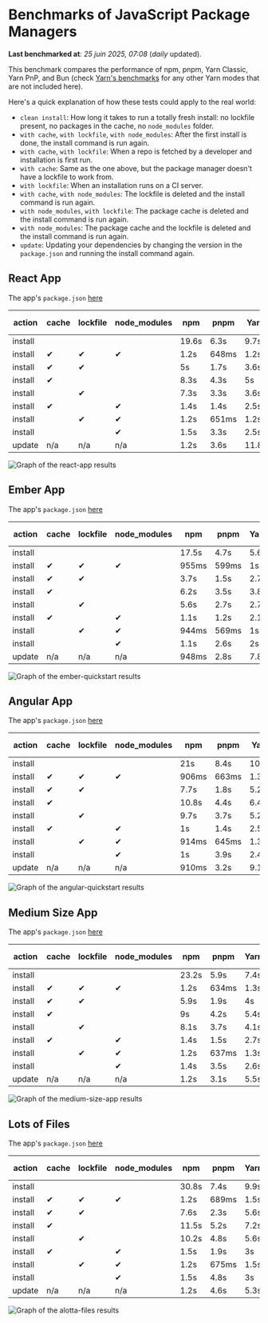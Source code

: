 # Benchmarks of JavaScript Package Managers

**Last benchmarked at**: _25 juin 2025, 07:08_ (_daily_ updated).

This benchmark compares the performance of npm, pnpm, Yarn Classic, Yarn PnP, and Bun (check [Yarn's benchmarks](https://yarnpkg.com/benchmarks) for any other Yarn modes that are not included here).

Here's a quick explanation of how these tests could apply to the real world:

- `clean install`: How long it takes to run a totally fresh install: no lockfile present, no packages in the cache, no `node_modules` folder.
- `with cache`, `with lockfile`, `with node_modules`: After the first install is done, the install command is run again.
- `with cache`, `with lockfile`: When a repo is fetched by a developer and installation is first run.
- `with cache`: Same as the one above, but the package manager doesn't have a lockfile to work from.
- `with lockfile`: When an installation runs on a CI server.
- `with cache`, `with node_modules`: The lockfile is deleted and the install command is run again.
- `with node_modules`, `with lockfile`: The package cache is deleted and the install command is run again.
- `with node_modules`: The package cache and the lockfile is deleted and the install command is run again.
- `update`: Updating your dependencies by changing the version in the `package.json` and running the install command again.

## React App

The app's `package.json` [here](./fixtures/react-app/package.json)

| action  | cache | lockfile | node_modules| npm | pnpm | Yarn | Yarn PnP | Bun |
| ---     | ---   | ---      | ---         | --- | ---  | ---  | ---      | --- |
| install |       |          |             | 19.6s | 6.3s | 9.7s | 2.6s | 1.3s |
| install | ✔     | ✔        | ✔           | 1.2s | 648ms | 1.2s | n/a | 35ms |
| install | ✔     | ✔        |             | 5s | 1.7s | 3.6s | 982ms | 451ms |
| install | ✔     |          |             | 8.3s | 4.3s | 5s | 2.2s | 428ms |
| install |       | ✔        |             | 7.3s | 3.3s | 3.6s | 973ms | 428ms |
| install | ✔     |          | ✔           | 1.4s | 1.4s | 2.5s | n/a | 34ms |
| install |       | ✔        | ✔           | 1.2s | 651ms | 1.2s | n/a | 30ms |
| install |       |          | ✔           | 1.5s | 3.3s | 2.5s | n/a | 30ms |
| update  | n/a | n/a | n/a | 1.2s | 3.6s | 11.8s | 3s | 35ms |

<img alt="Graph of the react-app results" src="results/img/react-app.svg" />

## Ember App

The app's `package.json` [here](./fixtures/ember-quickstart/package.json)

| action  | cache | lockfile | node_modules| npm | pnpm | Yarn | Yarn PnP | Bun |
| ---     | ---   | ---      | ---         | --- | ---  | ---  | ---      | --- |
| install |       |          |             | 17.5s | 4.7s | 5.6s | 2.3s | 1.1s |
| install | ✔     | ✔        | ✔           | 955ms | 599ms | 1s | n/a | 27ms |
| install | ✔     | ✔        |             | 3.7s | 1.5s | 2.7s | 865ms | 350ms |
| install | ✔     |          |             | 6.2s | 3.5s | 3.8s | 1.9s | 353ms |
| install |       | ✔        |             | 5.6s | 2.7s | 2.7s | 867ms | 341ms |
| install | ✔     |          | ✔           | 1.1s | 1.2s | 2.1s | n/a | 27ms |
| install |       | ✔        | ✔           | 944ms | 569ms | 1s | n/a | 25ms |
| install |       |          | ✔           | 1.1s | 2.6s | 2s | n/a | 24ms |
| update  | n/a | n/a | n/a | 948ms | 2.8s | 7.8s | 2.7s | 27ms |

<img alt="Graph of the ember-quickstart results" src="results/img/ember-quickstart.svg" />

## Angular App

The app's `package.json` [here](./fixtures/angular-quickstart/package.json)

| action  | cache | lockfile | node_modules| npm | pnpm | Yarn | Yarn PnP | Bun |
| ---     | ---   | ---      | ---         | --- | ---  | ---  | ---      | --- |
| install |       |          |             | 21s | 8.4s | 10.7s | 2.7s | 1.9s |
| install | ✔     | ✔        | ✔           | 906ms | 663ms | 1.3s | n/a | 30ms |
| install | ✔     | ✔        |             | 7.7s | 1.8s | 5.2s | 1.2s | 856ms |
| install | ✔     |          |             | 10.8s | 4.4s | 6.4s | 2.3s | 817ms |
| install |       | ✔        |             | 9.7s | 3.7s | 5.2s | 1.2s | 838ms |
| install | ✔     |          | ✔           | 1s | 1.4s | 2.5s | n/a | 29ms |
| install |       | ✔        | ✔           | 914ms | 645ms | 1.3s | n/a | 26ms |
| install |       |          | ✔           | 1s | 3.9s | 2.4s | n/a | 26ms |
| update  | n/a | n/a | n/a | 910ms | 3.2s | 9.1s | 2.5s | 33ms |

<img alt="Graph of the angular-quickstart results" src="results/img/angular-quickstart.svg" />

## Medium Size App

The app's `package.json` [here](./fixtures/medium-size-app/package.json)

| action  | cache | lockfile | node_modules| npm | pnpm | Yarn | Yarn PnP | Bun |
| ---     | ---   | ---      | ---         | --- | ---  | ---  | ---      | --- |
| install |       |          |             | 23.2s | 5.9s | 7.4s | 2.8s | 1.3s |
| install | ✔     | ✔        | ✔           | 1.2s | 634ms | 1.3s | n/a | 31ms |
| install | ✔     | ✔        |             | 5.9s | 1.9s | 4s | 1.1s | 494ms |
| install | ✔     |          |             | 9s | 4.2s | 5.4s | 2.4s | 492ms |
| install |       | ✔        |             | 8.1s | 3.7s | 4.1s | 1.1s | 480ms |
| install | ✔     |          | ✔           | 1.4s | 1.5s | 2.7s | n/a | 31ms |
| install |       | ✔        | ✔           | 1.2s | 637ms | 1.3s | n/a | 30ms |
| install |       |          | ✔           | 1.4s | 3.5s | 2.6s | n/a | 29ms |
| update  | n/a | n/a | n/a | 1.2s | 3.1s | 5.5s | 2.3s | 40ms |

<img alt="Graph of the medium-size-app results" src="results/img/medium-size-app.svg" />

## Lots of Files

The app's `package.json` [here](./fixtures/alotta-files/package.json)

| action  | cache | lockfile | node_modules| npm | pnpm | Yarn | Yarn PnP | Bun |
| ---     | ---   | ---      | ---         | --- | ---  | ---  | ---      | --- |
| install |       |          |             | 30.8s | 7.4s | 9.9s | 3.3s | 2s |
| install | ✔     | ✔        | ✔           | 1.2s | 689ms | 1.5s | n/a | 39ms |
| install | ✔     | ✔        |             | 7.6s | 2.3s | 5.6s | 1.3s | 703ms |
| install | ✔     |          |             | 11.5s | 5.2s | 7.2s | 2.8s | 716ms |
| install |       | ✔        |             | 10.2s | 4.8s | 5.6s | 1.3s | 714ms |
| install | ✔     |          | ✔           | 1.5s | 1.9s | 3s | n/a | 40ms |
| install |       | ✔        | ✔           | 1.2s | 675ms | 1.5s | n/a | 36ms |
| install |       |          | ✔           | 1.5s | 4.8s | 3s | n/a | 36ms |
| update  | n/a | n/a | n/a | 1.2s | 4.6s | 5.3s | 2.8s | 84ms |

<img alt="Graph of the alotta-files results" src="results/img/alotta-files.svg" />